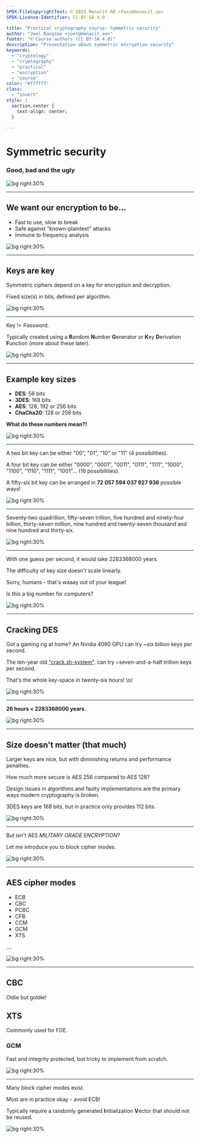 ```yaml
---
SPDX-FileCopyrightText: © 2023 Menacit AB <foss@menacit.se>
SPDX-License-Identifier: CC-BY-SA-4.0

title: "Practical cryptography course: Symmetric security"
author: "Joel Rangsmo <joel@menacit.se>"
footer: "© Course authors (CC BY-SA 4.0)"
description: "Presentation about symmetric encryption security"
keywords:
  - "cryptology"
  - "cryptography"
  - "practical"
  - "encryption"
  - "course"
color: "#ffffff"
class:
  - "invert"
style: |
  section.center {
    text-align: center;
  }

---
```

<!-- _footer: "%ATTRIBUTION_PREFIX% Scott Skippy (CC BY-SA 2.0)" -->
# Symmetric security
### Good, bad and the ugly

![bg right:30%](images/08-dice.jpg)

---
<!-- _footer: "%ATTRIBUTION_PREFIX% Scott Skippy (CC BY-SA 2.0)" -->
## We want our encryption to be...
- Fast to use, slow to break
- Safe against "known-plaintext" attacks  
- Immune to frequency analysis

![bg right:30%](images/08-dice.jpg)

---
<!-- _footer: "%ATTRIBUTION_PREFIX% Brendan J (CC BY 2.0)" -->
## Keys are key
Symmetric ciphers depend on a key for
encryption and decryption.  

Fixed size(s) in bits,
defined per algorithm.

![bg right:30%](images/08-rusty_key.jpg)

---
<!-- _footer: "%ATTRIBUTION_PREFIX% Halfrain (CC BY-SA 2.0)" -->
Key != Password.  

Typically created using a
**R**andom **N**umber **G**enerator or
**K**ey **D**erivation **F**unction
(more about these later).

![bg right:30%](images/08-cherry_trees.jpg)

---
<!-- _footer: "%ATTRIBUTION_PREFIX% Marcin Wichary (CC BY 2.0)" -->
## Example key sizes
- **DES**: 56 bits
- **3DES**: 168 bits
- **AES**: 128, 192 or 256 bits
- **ChaCha20**: 128 or 256 bits
  
**What do these numbers mean?!**

![bg right:30%](images/08-random_numbers.jpg)

---
<!-- _footer: "%ATTRIBUTION_PREFIX% Halfrain (CC BY-SA 2.0)" -->
A two bit key can be either
"00", "01", "10" or "11" (4 possibilities).

A four bit key can be either
"0000", "0001", "0011", "0111", "1111",
"1000", "1100", "1110", "1111", "1001"...
(16 possibilities).

A fifty-six bit key can be arranged in
**72 057 594 037 927 936** possible ways!

![bg right:30%](images/08-planetarium_projector.jpg)

---
<!-- _footer: "%ATTRIBUTION_PREFIX% Halfrain (CC BY-SA 2.0)" -->
Seventy-two quadrillion,
fifty-seven trillion,
five hundred and ninety-four billion,
thirty-seven million, nine hundred and
twenty-seven thousand and nine hundred
and thirty-six.

![bg right:30%](images/08-planetarium_projector.jpg)

---
<!-- _footer: "%ATTRIBUTION_PREFIX% The Preiser Project (CC BY 2.0)" -->
With one guess per second,
it would take 2283368000 years.  

The difficulty of key size
doesn't scale linearly.  
  
Sorry, humans -
that's waaay out of your league!  

Is this a big number for computers?

![bg right:30%](images/08-pcb_man.jpg)

---
<!-- _footer: "%ATTRIBUTION_PREFIX% Asparukh Akanayev (CC BY 2.0)" -->
## Cracking DES
Got a gaming rig at home?
An Nvidia 4090 GPU can try 
~six billion keys per second.  

The ten-year old ["crack.sh-system"](https://crack.sh/).
can try ~seven-and-a-half trillion
keys per second.  
  
That's the whole key-space in
twenty-six hours! \o/

![bg right:30%](images/08-brick_hole.jpg)

---
<!-- _footer: "%ATTRIBUTION_PREFIX% Randy Adams (CC BY-SA 2.0)" -->
**26 hours \< 2283368000 years.**

![bg right:30%](images/08-mannequin.jpg)

---
<!-- _footer: "%ATTRIBUTION_PREFIX% Marcin Wichary (CC BY 2.0)" -->
## Size doesn't matter (that much)
Larger keys are nice,
but with diminishing returns
and performance penalties.  

How much more secure is AES 256
compared to AES 128?  

Design issues in algorithms and
faulty implementations are the
primary ways modern cryptography
is broken.  

3DES keys are 168 bits, but in
practice only provides 112 bits.

![bg right:30%](images/08-abandoned_factory.jpg)

---
<!-- _footer: "%ATTRIBUTION_PREFIX% Marcin Wichary (CC BY 2.0)" -->
But isn't AES
_MILITARY GRADE ENCRYPTION_?  
  
Let me introduce you to block cipher modes.

![bg right:30%](images/08-missile_computer.jpg)

---
<!-- _footer: "%ATTRIBUTION_PREFIX% Kevin Dooley (CC BY 2.0)" -->
## AES cipher modes
- ECB
- CBC
- PCBC
- CFB
- CCM
- GCM
- XTS

....

![bg right:30%](images/08-plants.jpg)

---
<!-- _footer: "%ATTRIBUTION_PREFIX% Kurayba (CC BY-SA 2.0)" -->
## CBC
Oldie but goldie!

## XTS
Commonly used for FDE.

### GCM
Fast and integrity protected,
but tricky to implement from scratch.

![bg right:30%](images/08-boarded_windows.jpg)

---
<!-- _footer: "%ATTRIBUTION_PREFIX% Asparukh Akanayev (CC BY 2.0)" -->
Many block cipher modes exist.  

Most are in practice okay - avoid ECB!  

Typically require a randomly generated
**I**nitialization **V**ector that
should not be reused.

![bg right:30%](images/08-mesh_head.jpg)
